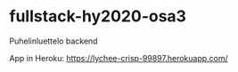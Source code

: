 # fullstack-hy2020-osa3

Puhelinluettelo backend

App in Heroku: https://lychee-crisp-99897.herokuapp.com/
